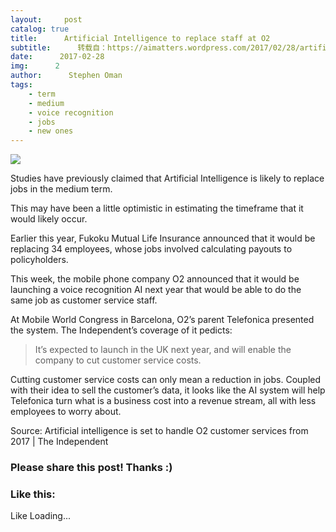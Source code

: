 ```yaml
---
layout:     post
catalog: true
title:      Artificial Intelligence to replace staff at O2
subtitle:      转载自：https://aimatters.wordpress.com/2017/02/28/artificial-intelligence-to-replace-staff-at-o2/
date:      2017-02-28
img:      2
author:      Stephen Oman
tags:
    - term
    - medium
    - voice recognition
    - jobs
    - new ones
---
```

![](https://aimatters.files.wordpress.com/2017/02/jobs.jpg?w=300&h=272)


Studies have previously claimed that Artificial Intelligence is likely to replace jobs in the medium term.

This may have been a little optimistic in estimating the timeframe that it would likely occur.

Earlier this year, Fukoku Mutual Life Insurance announced that it would be replacing 34 employees, whose jobs involved calculating payouts to policyholders.

This week, the mobile phone company O2 announced that it would be launching a voice recognition AI next year that would be able to do the same job as customer service staff.

At Mobile World Congress in Barcelona, O2’s parent Telefonica presented the system. The Independent’s coverage of it pedicts:

> It’s expected to launch in the UK next year, and will enable the company to cut customer service costs.

Cutting customer service costs can only mean a reduction in jobs. Coupled with their idea to sell the customer’s data, it looks like the AI system will help Telefonica turn what is a business cost into a revenue stream, all with less employees to worry about.

Source: Artificial intelligence is set to handle O2 customer services from 2017 | The Independent





### Please share this post! Thanks :)

### Like this:

Like Loading...



